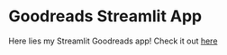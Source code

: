# Goodreads Streamlit App

Here lies my Streamlit Goodreads app! Check it out [here](tylerjrichards.com/book_reco.html)

